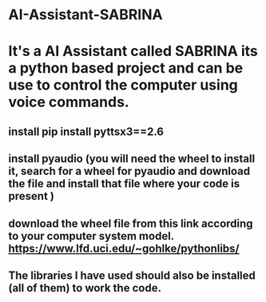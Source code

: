 # AI-Assistant-SABRINA
# It's a AI Assistant called SABRINA its a python based project and can be use to control the computer using voice commands.
## install pip install pyttsx3==2.6
## install pyaudio (you will need the wheel to install it, search for a wheel for pyaudio and download the file and install that file where your code is present )
## download the wheel file from this link according to your computer system  model. https://www.lfd.uci.edu/~gohlke/pythonlibs/
## The libraries I have used should also be installed (all of them) to work the code.
